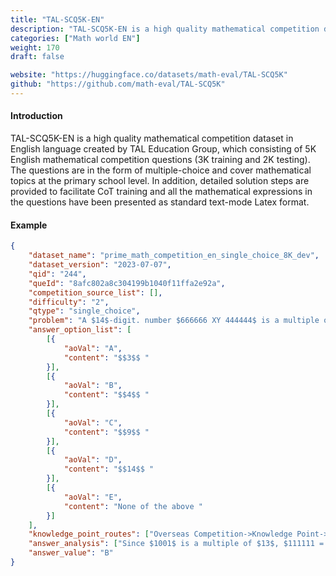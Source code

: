 ```yaml
---
title: "TAL-SCQ5K-EN"
description: "TAL-SCQ5K-EN is a high quality mathematical competition dataset in English language created by TAL Education Group, which consisting of 5K English mathematical competition questions (3K training and 2K testing). The questions are in the form of multiple-choice and cover mathematical topics at the primary school level. In addition, detailed solution steps are provided to facilitate CoT training and all the mathematical expressions in the questions have been presented as standard text-mode Latex format."
categories: ["Math world EN"]
weight: 170
draft: false

website: "https://huggingface.co/datasets/math-eval/TAL-SCQ5K"
github: "https://github.com/math-eval/TAL-SCQ5K"
---
```


#### Introduction

TAL-SCQ5K-EN is a high quality mathematical competition dataset in English language created by TAL Education Group, which consisting of 5K English mathematical competition questions (3K training and 2K testing). The questions are in the form of multiple-choice and cover mathematical topics at the primary school level. In addition, detailed solution steps are provided to facilitate CoT training and all the mathematical expressions in the questions have been presented as standard text-mode Latex format.

#### Example

```json
{
    "dataset_name": "prime_math_competition_en_single_choice_8K_dev",
    "dataset_version": "2023-07-07",
    "qid": "244",
    "queId": "8afc802a8c304199b1040f11ffa2e92a",
    "competition_source_list": [],
    "difficulty": "2",
    "qtype": "single_choice",
    "problem": "A $14$-digit. number $666666 XY 444444$ is a multiple of $26$. If $X$ and $Y$ are both positive, what is the smallest vaue of $X+ Y$? ",
    "answer_option_list": [
        [{
            "aoVal": "A",
            "content": "$$3$$ "
        }],
        [{
            "aoVal": "B",
            "content": "$$4$$ "
        }],
        [{
            "aoVal": "C",
            "content": "$$9$$ "
        }],
        [{
            "aoVal": "D",
            "content": "$$14$$ "
        }],
        [{
            "aoVal": "E",
            "content": "None of the above "
        }]
    ],
    "knowledge_point_routes": ["Overseas Competition->Knowledge Point->Number Theory Modules->Division without Remainders->Divisibility Rules"],
    "answer_analysis": ["Since $1001$ is a multiple of $13$, $111111 = 111 \\times 1001$ is also a multiple of $13$.  It follows that both $666666$ and $444444$ are both multiples of $26$.  $666666XY 444444 = 66666600000000 + XY 000000 + 444444$  $\\Rightarrow XY$ must be divisible by $13$.  Smallest $X+Y=1+3=4$. "],
    "answer_value": "B"
}
```
